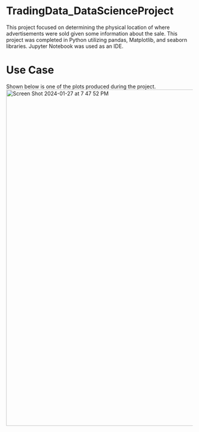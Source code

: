 # TradingData_DataScienceProject
This project focused on determining the physical location of where advertisements were sold given some information about the sale. This project was completed in Python utilizing pandas, Matplotlib, and seaborn libraries. Jupyter Notebook was used as an IDE.

# Use Case
Shown below is one of the plots produced during the project.
<img width="909" alt="Screen Shot 2024-01-27 at 7 47 52 PM" src="https://github.com/SamTaubman/TradingData_DataScienceProject/assets/109553302/e596f8f4-fe26-43f2-a38b-7552fd78c461">
